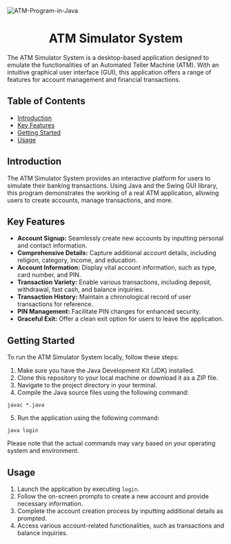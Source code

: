 ![ATM-Program-in-Java](https://github.com/mayank-kumar-8853/ATM-SimulatorSystem.git)

<html>
<head>
  <meta charset="UTF-8">
 
</head>
<body>

<h1 align="center">ATM Simulator System</h1>

<p>The ATM Simulator System is a desktop-based application designed to emulate the functionalities of an Automated Teller Machine (ATM). With an intuitive graphical user interface (GUI), this application offers a range of features for account management and financial transactions.</p>

<h2>Table of Contents</h2>

<ul>
  <li><a href="#introduction">Introduction</a></li>
  <li><a href="#key-features">Key Features</a></li>
  <li><a href="#getting-started">Getting Started</a></li>
  <li><a href="#usage">Usage</a></li>
  
</ul>

<h2>Introduction</h2>

<p>The ATM Simulator System provides an interactive platform for users to simulate their banking transactions. Using Java and the Swing GUI library, this program demonstrates the working of a real ATM application, allowing users to create accounts, manage transactions, and more.</p>

<h2>Key Features</h2>

<ul>
  <li><strong>Account Signup:</strong> Seamlessly create new accounts by inputting personal and contact information.</li>
  <li><strong>Comprehensive Details:</strong> Capture additional account details, including religion, category, income, and education.</li>
  <li><strong>Account Information:</strong> Display vital account information, such as type, card number, and PIN.</li>
  <li><strong>Transaction Variety:</strong> Enable various transactions, including deposit, withdrawal, fast cash, and balance inquiries.</li>
  <li><strong>Transaction History:</strong> Maintain a chronological record of user transactions for reference.</li>
  <li><strong>PIN Management:</strong> Facilitate PIN changes for enhanced security.</li>
  <li><strong>Graceful Exit:</strong> Offer a clean exit option for users to leave the application.</li>
</ul>

<h2>Getting Started</h2>

<p>To run the ATM Simulator System locally, follow these steps:</p>

<ol>
  <li>Make sure you have the Java Development Kit (JDK) installed.</li>
  <li>Clone this repository to your local machine or download it as a ZIP file.</li>
  <li>Navigate to the project directory in your terminal.</li>
  <li>Compile the Java source files using the following command:</li>
</ol>

<pre><code>javac *.java</code></pre>

<ol start="5">
  <li>Run the application using the following command:</li>
</ol>

<pre><code>java login</code></pre>

<p>Please note that the actual commands may vary based on your operating system and environment.</p>

<h2>Usage</h2>

<ol>
  <li>Launch the application by executing <code>login</code>.</li>
  <li>Follow the on-screen prompts to create a new account and provide necessary information.</li>
  <li>Complete the account creation process by inputting additional details as prompted.</li>
  <li>Access various account-related functionalities, such as transactions and balance inquiries.</li>
</ol>

</body>
</html>
